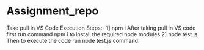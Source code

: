 # Assignment_repo
Take pull in VS Code
Execution Steps:-
1] npm i 
After taking pull in VS code first run command npm i to install the required node modules 
2] node test.js
Then to execute the code run node test.js command. 
